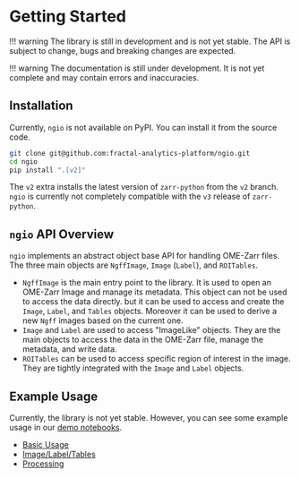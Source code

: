 # Getting Started

!!! warning
    The library is still in development and is not yet stable. The API is subject to change, bugs and breaking changes are expected.

!!! warning
    The documentation is still under development. It is not yet complete and may contain errors and inaccuracies.

## Installation

Currently, `ngio` is not available on PyPI. You can install it from the source code.

```bash
git clone git@github.com:fractal-analytics-platform/ngio.git
cd ngio
pip install ".[v2]"
```

The `v2` extra installs the latest version of `zarr-python` from the `v2` branch.
`ngio` is currently not completely compatible with the `v3` release of `zarr-python`.

## `ngio` API Overview

`ngio` implements an abstract object base API for handling OME-Zarr files. The three main objects are `NgffImage`, `Image` (`Label`), and `ROITables`.

- `NgffImage` is the main entry point to the library. It is used to open an OME-Zarr Image and manage its metadata. This object can not be used to access the data directly.
  but it can be used to access and create the `Image`, `Label`, and `Tables` objects. Moreover it can be used to derive a new `Ngff` images based on the current one.
- `Image` and `Label` are used to access "ImageLike" objects. They are the main objects to access the data in the OME-Zarr file, manage the metadata, and write data.
- `ROITables` can be used to access specific region of interest in the image. They are tightly integrated with the `Image` and `Label` objects.

## Example Usage

Currently, the library is not yet stable. However, you can see some example usage in our [demo notebooks](./notebooks/ngff-image.ipynb).

- [Basic Usage](./notebooks/ngff-image.ipynb)
- [Image/Label/Tables](./notebooks/ngff-image.ipynb)
- [Processing](./notebooks/ngff-image.ipynb)
